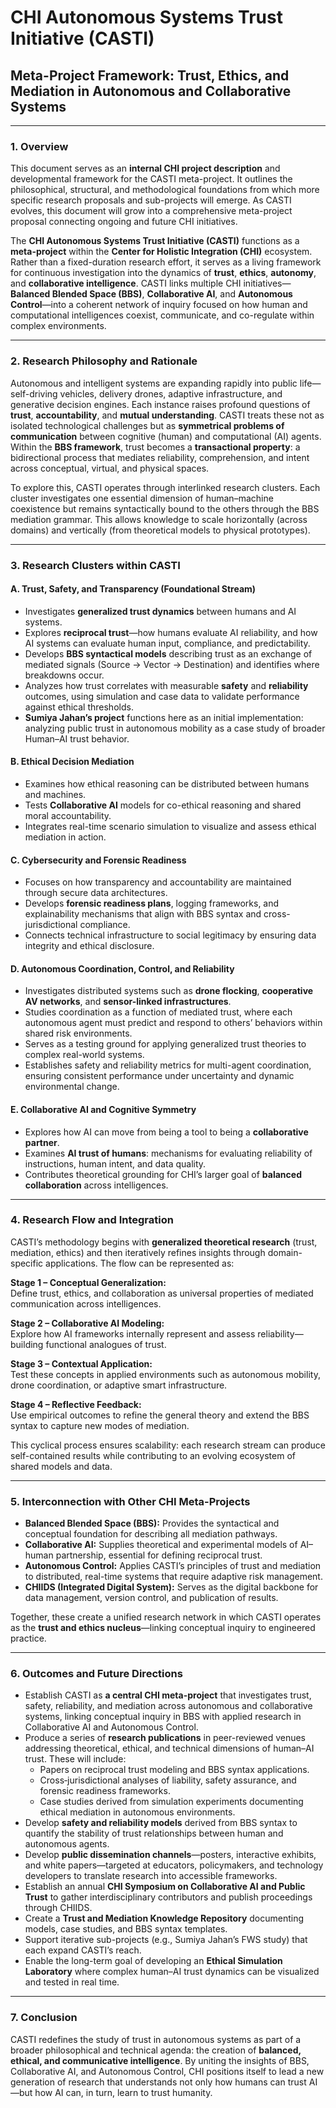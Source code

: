 # CHI Autonomous Systems Trust Initiative (CASTI)
## Meta-Project Framework: Trust, Ethics, and Mediation in Autonomous and Collaborative Systems

---

### 1. Overview
This document serves as an **internal CHI project description** and developmental framework for the CASTI meta-project. It outlines the philosophical, structural, and methodological foundations from which more specific research proposals and sub-projects will emerge. As CASTI evolves, this document will grow into a comprehensive meta-project proposal connecting ongoing and future CHI initiatives.


The **CHI Autonomous Systems Trust Initiative (CASTI)** functions as a **meta-project** within the **Center for Holistic Integration (CHI)** ecosystem. Rather than a fixed-duration research effort, it serves as a living framework for continuous investigation into the dynamics of **trust**, **ethics**, **autonomy**, and **collaborative intelligence**. CASTI links multiple CHI initiatives—**Balanced Blended Space (BBS)**, **Collaborative AI**, and **Autonomous Control**—into a coherent network of inquiry focused on how human and computational intelligences coexist, communicate, and co-regulate within complex environments.

---

### 2. Research Philosophy and Rationale
Autonomous and intelligent systems are expanding rapidly into public life—self-driving vehicles, delivery drones, adaptive infrastructure, and generative decision engines. Each instance raises profound questions of **trust**, **accountability**, and **mutual understanding**. CASTI treats these not as isolated technological challenges but as **symmetrical problems of communication** between cognitive (human) and computational (AI) agents. Within the **BBS framework**, trust becomes a **transactional property**: a bidirectional process that mediates reliability, comprehension, and intent across conceptual, virtual, and physical spaces.

To explore this, CASTI operates through interlinked research clusters. Each cluster investigates one essential dimension of human–machine coexistence but remains syntactically bound to the others through the BBS mediation grammar. This allows knowledge to scale horizontally (across domains) and vertically (from theoretical models to physical prototypes).

---

### 3. Research Clusters within CASTI

#### A. Trust, Safety, and Transparency (Foundational Stream)
- Investigates **generalized trust dynamics** between humans and AI systems.
- Explores **reciprocal trust**—how humans evaluate AI reliability, and how AI systems can evaluate human input, compliance, and predictability.
- Develops **BBS syntactical models** describing trust as an exchange of mediated signals (Source → Vector → Destination) and identifies where breakdowns occur.
- Analyzes how trust correlates with measurable **safety** and **reliability** outcomes, using simulation and case data to validate performance against ethical thresholds.  
- **Sumiya Jahan’s project** functions here as an initial implementation: analyzing public trust in autonomous mobility as a case study of broader Human–AI trust behavior.

#### B. Ethical Decision Mediation
- Examines how ethical reasoning can be distributed between humans and machines.
- Tests **Collaborative AI** models for co-ethical reasoning and shared moral accountability.
- Integrates real-time scenario simulation to visualize and assess ethical mediation in action.

#### C. Cybersecurity and Forensic Readiness
- Focuses on how transparency and accountability are maintained through secure data architectures.
- Develops **forensic readiness plans**, logging frameworks, and explainability mechanisms that align with BBS syntax and cross-jurisdictional compliance.
- Connects technical infrastructure to social legitimacy by ensuring data integrity and ethical disclosure.

#### D. Autonomous Coordination, Control, and Reliability
- Investigates distributed systems such as **drone flocking**, **cooperative AV networks**, and **sensor-linked infrastructures**.
- Studies coordination as a function of mediated trust, where each autonomous agent must predict and respond to others’ behaviors within shared risk environments.
- Serves as a testing ground for applying generalized trust theories to complex real-world systems.
- Establishes safety and reliability metrics for multi-agent coordination, ensuring consistent performance under uncertainty and dynamic environmental change.

#### E. Collaborative AI and Cognitive Symmetry
- Explores how AI can move from being a tool to being a **collaborative partner**.
- Examines **AI trust of humans**: mechanisms for evaluating reliability of instructions, human intent, and data quality.
- Contributes theoretical grounding for CHI’s larger goal of **balanced collaboration** across intelligences.

---

### 4. Research Flow and Integration
CASTI’s methodology begins with **generalized theoretical research** (trust, mediation, ethics) and then iteratively refines insights through domain-specific applications. The flow can be represented as:

**Stage 1 – Conceptual Generalization:**  
Define trust, ethics, and collaboration as universal properties of mediated communication across intelligences.

**Stage 2 – Collaborative AI Modeling:**  
Explore how AI frameworks internally represent and assess reliability—building functional analogues of trust.

**Stage 3 – Contextual Application:**  
Test these concepts in applied environments such as autonomous mobility, drone coordination, or adaptive smart infrastructure.

**Stage 4 – Reflective Feedback:**  
Use empirical outcomes to refine the general theory and extend the BBS syntax to capture new modes of mediation.

This cyclical process ensures scalability: each research stream can produce self-contained results while contributing to an evolving ecosystem of shared models and data.

---

### 5. Interconnection with Other CHI Meta-Projects
- **Balanced Blended Space (BBS):** Provides the syntactical and conceptual foundation for describing all mediation pathways.
- **Collaborative AI:** Supplies theoretical and experimental models of AI–human partnership, essential for defining reciprocal trust.
- **Autonomous Control:** Applies CASTI’s principles of trust and mediation to distributed, real-time systems that require adaptive risk management.
- **CHIIDS (Integrated Digital System):** Serves as the digital backbone for data management, version control, and publication of results.

Together, these create a unified research network in which CASTI operates as the **trust and ethics nucleus**—linking conceptual inquiry to engineered practice.

---

### 6. Outcomes and Future Directions
- Establish CASTI as **a central CHI meta-project** that investigates trust, safety, reliability, and mediation across autonomous and collaborative systems, linking conceptual inquiry in BBS with applied research in Collaborative AI and Autonomous Control.
- Produce a series of **research publications** in peer-reviewed venues addressing theoretical, ethical, and technical dimensions of human–AI trust. These will include:
  - Papers on reciprocal trust modeling and BBS syntax applications.
  - Cross‑jurisdictional analyses of liability, safety assurance, and forensic readiness frameworks.
  - Case studies derived from simulation experiments documenting ethical mediation in autonomous environments.
- Develop **safety and reliability models** derived from BBS syntax to quantify the stability of trust relationships between human and autonomous agents.
- Develop **public dissemination channels**—posters, interactive exhibits, and white papers—targeted at educators, policymakers, and technology developers to translate research into accessible frameworks.
- Establish an annual **CHI Symposium on Collaborative AI and Public Trust** to gather interdisciplinary contributors and publish proceedings through CHIIDS.
- Create a **Trust and Mediation Knowledge Repository** documenting models, case studies, and BBS syntax templates.
- Support iterative sub-projects (e.g., Sumiya Jahan’s FWS study) that each expand CASTI’s reach.
- Enable the long-term goal of developing an **Ethical Simulation Laboratory** where complex human–AI trust dynamics can be visualized and tested in real time.

---

### 7. Conclusion
CASTI redefines the study of trust in autonomous systems as part of a broader philosophical and technical agenda: the creation of **balanced, ethical, and communicative intelligence**. By uniting the insights of BBS, Collaborative AI, and Autonomous Control, CHI positions itself to lead a new generation of research that understands not only how humans can trust AI—but how AI can, in turn, learn to trust humanity.

